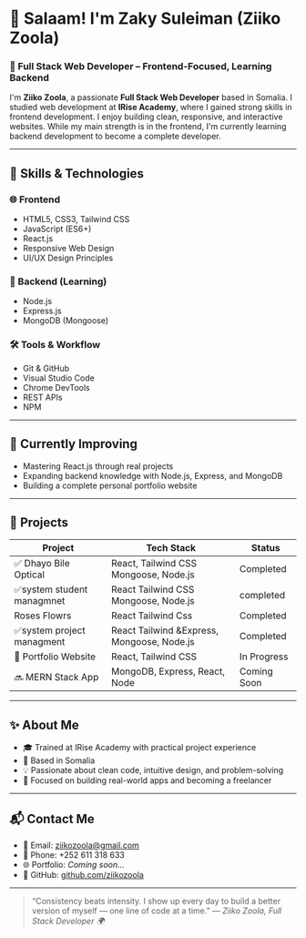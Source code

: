 # 👋 Salaam! I'm Zaky Suleiman (Ziiko Zoola)

### 🚀 Full Stack Web Developer – Frontend-Focused, Learning Backend

I'm **Ziiko Zoola**, a passionate **Full Stack Web Developer** based in Somalia. I studied web development at **IRise Academy**, where I gained strong skills in frontend development. I enjoy building clean, responsive, and interactive websites. While my main strength is in the frontend, I'm currently learning backend development to become a complete developer.

---

## 🧠 Skills & Technologies

### 🌐 Frontend

* HTML5, CSS3, Tailwind CSS
* JavaScript (ES6+)
* React.js
* Responsive Web Design
* UI/UX Design Principles

### 🧪 Backend (Learning)

* Node.js
* Express.js
* MongoDB (Mongoose)

### 🛠 Tools & Workflow

* Git & GitHub
* Visual Studio Code
* Chrome DevTools
* REST APIs
* NPM

---

## 🔧 Currently Improving

* Mastering React.js through real projects
* Expanding backend knowledge with Node.js, Express, and MongoDB
* Building a complete personal portfolio website

---

## 💼 Projects

| Project              | Tech Stack                    | Status      |
| ------------------------| ------------------------------| ------------|
| ✅ Dhayo Bile Optical  | React, Tailwind CSS   Mongoose, Node.js          | Completed   |
|✅system student managmnet  |React Tailwind CSS   Mongoose, Node.js           |completed    |
|Roses Flowrs                 | React Tailwind Css          |Completed     |
| ✅system project managment            | React Tailwind &Express, Mongoose, Node.js                   | Completed   |
| 🔄 Portfolio Website   | React, Tailwind CSS           | In Progress |
| 🔜 MERN Stack App      | MongoDB, Express, React, Node | Coming Soon |

---

## ✨ About Me

* 🎓 Trained at IRise Academy with practical project experience
* 📍 Based in Somalia
* 💡 Passionate about clean code, intuitive design, and problem-solving
* 🧱 Focused on building real-world apps and becoming a freelancer

---

## 📬 Contact Me

* 📧 Email: [ziikozoola@gmail.com](mailto:ziikozoola@gmail.com)
* 📱 Phone: +252 611 318 633
* 🌐 Portfolio: *Coming soon...*
* 💼 GitHub: [github.com/ziikozoola](https://github.com/ziikozoola)

---

> “Consistency beats intensity. I show up every day to build a better version of myself — one line of code at a time.”
> — *Ziiko Zoola, Full Stack Developer 🌍*
